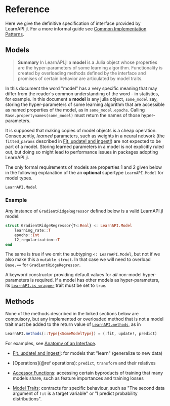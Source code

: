 # Reference

Here we give the definitive specification of interface provided by LearnAPI.jl. For a more
informal guide see [Common Implementation Patterns](@ref).

## Models

> **Summary** In LearnAPI.jl a **model** is a Julia object whose properties are the
> hyper-parameters of some learning algorithm. Functionality is created by overloading
> methods defined by the interface and promises of certain behavior are articulated by
> model traits.

In this document the word "model" has a very specific meaning that may differ from the
reader's common understanding of the word - in statistics, for example. In this document a
**model** is any julia object, `some_model` say, storing the hyper-parameters of some
learning algorithm that are accessible as named properties of the model, as in
`some_model.epochs`. Calling `Base.propertynames(some_model)` must return the names of
those hyper-parameters.

It is supposed that making copies of model objects is a cheap operation. Consequently,
*learned* parameters, such as weights in a neural network (the `fitted_params` described
in [Fit, update! and ingest!](@ref)) are not expected to be part of a model. Storing
learned parameters in a model is not explicitly ruled out, but doing so might lead to
performance issues in packages adopting LearnAPI.jl.

The only formal requirements of models are properties 1 and 2 given below in the
following explanation of the an **optional** supertype `LearnAPI.Model` for model
types.

```@docs
LearnAPI.Model
```

### Example

Any instance of `GradientRidgeRegressor` defined below is a valid LearnAPI.jl model:

```julia
struct GradientRidgeRegressor{T<:Real} <: LearnAPI.Model
    learning_rate::T
    epochs::Int
    l2_regularization::T
end
```

The same is true if we omit the subtyping `<: LearnAPI.Model`, but not if we also make
this a `mutable struct`. In that case we will need to overload `Base.==` for
`GradientRidgeRegressor`.

A keyword constructor providing default values for *all* non-model hyper-parameters is
required. If a model has other models as hyper-parameters, its
[`LearnAPI.is_wrapper`](@ref) trait must be set to `true`.


## Methods

None of the methods described in the linked sections below are compulsory, but any
implemented or overloaded method that is not a model trait must be added to the return
value of [`LearnAPI.methods`](@ref), as in

```julia
LearnAPI.methods(::Type{<SomeModelType}) = (:fit, update!, predict)
```

For examples, see [Anatomy of an Interface](@ref).

- [Fit, update! and ingest!](@ref): for models that "learn" (generalize to
  new data)

- [Operations](@ref operations): `predict`, `transform` and their relatives

- [Accessor Functions](@ref): accessing certain byproducts of training that many models
  share, such as feature importances and training losses

- [Model Traits](@ref): contracts for specific behaviour, such as "The second data
  argument of `fit` is a target variable" or "I predict probability distributions".
